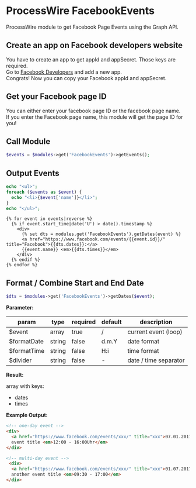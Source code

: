 # ProcessWire FacebookEvents

ProcessWire module to get Facebook Page Events using the Graph API.

## Create an app on Facebook developers website

You have to create an app to get appId and appSecret. Those keys are required.  
Go to [Facebook Developers](https://developers.facebook.com/) and add a new app.  
Congrats! Now you can copy your Facebook appId and appSecret.

## Get your Facebook page ID 

You can either enter your facebook page ID or the facebook page name.  
If you enter the Facebook page name, this module will get the page ID for you!

## Call Module

```php
$events = $modules->get('FacebookEvents')->getEvents();
```

## Output Events

```php
echo "<ul>";
foreach ($events as $event) {
  echo "<li>{$event['name']}</li>";
}
echo "</ul>";
```

```twig
{% for event in events|reverse %}
  {% if event.start_time|date('U') > date().timestamp %}
    <div>
      {% set dts = modules.get('FacebookEvents').getDates(event) %}
      <a href="https://www.facebook.com/events/{{event.id}}/" title="Facebook">{{dts.dates}}:</a>
      {{event.name}} <em>{{dts.times}}</em>
    </div>
  {% endif %}
{% endfor %}
```

## Format / Combine Start and End Date

```php
$dts = $modules->get('FacebookEvents')->getDates($event);
```

**Parameter:**

| param       | type   | required | default | description           |
|-------------|--------|----------|---------|-----------------------|
| $event      | array  | true     | /       | current event (loop)  |
| $formatDate | string | false    | d.m.Y   | date format           |
| $formatTime | string | false    | H:i     | time format           |
| $divider    | string | false    | -       | date / time separator |

**Result:**

array with keys:

- dates
- times

**Example Output:**

```html
<!-- one-day event -->
<div>
  <a href="https://www.facebook.com/events/xxx/" title="xxx">07.01.2017:</a>
  event title <em>12:00 - 16:00Uhr</em>
</div>

<!-- multi-day event -->
 <div>
  <a href="https://www.facebook.com/events/xxx/" title="xxx">01.07.2017 - 02.07.2017:</a>
  another event title <em>09:30 - 17:00</em>
</div>
```
